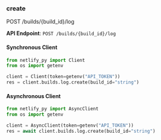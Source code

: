 
### create <a name="create"></a>
POST /builds/{build_id}/log



**API Endpoint**: `POST /builds/{build_id}/log`

#### Synchronous Client

```python
from netlify_py import Client
from os import getenv

client = Client(token=getenv("API_TOKEN"))
res = client.builds.log.create(build_id="string")
```

#### Asynchronous Client

```python
from netlify_py import AsyncClient
from os import getenv

client = AsyncClient(token=getenv("API_TOKEN"))
res = await client.builds.log.create(build_id="string")
```
